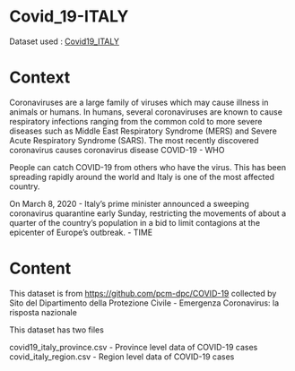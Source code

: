 # Covid_19-ITALY
Dataset used : [Covid19_ITALY](https://github.com/Raj4478/Covid_19-ITALY/files/12247614/bquxjob_ca1a4d8_189ba1a5724.1.csv)

# Context
Coronaviruses are a large family of viruses which may cause illness in animals or humans. In humans, several coronaviruses are known to cause respiratory infections ranging from the common cold to more severe diseases such as Middle East Respiratory Syndrome (MERS) and Severe Acute Respiratory Syndrome (SARS). The most recently discovered coronavirus causes coronavirus disease COVID-19 - WHO

People can catch COVID-19 from others who have the virus. This has been spreading rapidly around the world and Italy is one of the most affected country.

On March 8, 2020 - Italy’s prime minister announced a sweeping coronavirus quarantine early Sunday, restricting the movements of about a quarter of the country’s population in a bid to limit contagions at the epicenter of Europe’s outbreak. - TIME

# Content
This dataset is from https://github.com/pcm-dpc/COVID-19 collected by Sito del Dipartimento della Protezione Civile - Emergenza Coronavirus: la risposta nazionale

This dataset has two files

covid19_italy_province.csv - Province level data of COVID-19 cases
covid_italy_region.csv - Region level data of COVID-19 cases
